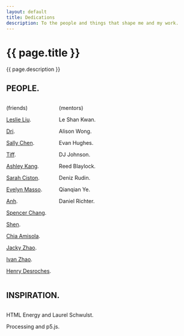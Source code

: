 ```yaml
---
layout: default
title: Dedications
description: To the people and things that shape me and my work.
---
```


<div class="intro">
  <h1>{{ page.title }}</h1>
  <div>
    <p>{{ page.description }}</p>
  </div>
</div>
<main>
  <div class="section">
    <div class="section--header">
      <h2>PEOPLE.</h2>
    </div>
    <div class="section--body columns">
      <div class="subsection">
        <p>(friends)</p>
        <p><a href="https://liuleslie.github.io/">Leslie Liu</a>.</p>
        <p><a href="https://hellodri.itch.io/">Dri</a>.</p>
        <p><a href="https://salpalc.art/">Sally Chen</a>.</p>
        <p><a href="https://www.instagram.com/anotherbrowsertab/">Tiff</a>.</p>
        <p><a href="https://ashleykang.dev/">Ashley Kang</a>.</p>
        <p><a href="https://sarahciston.github.io/">Sarah Ciston</a>.</p>
        <p><a href="https://outofambit.format.com/">Evelyn Masso</a>.</p>
        <p><a href="https://anhvn.com/">Anh</a>.</p>
        <p><a href="https://www.spencerchang.me">Spencer Chang</a>.</p>
        <p><a href="https://shen.land/">Shen</a>.</p>
        <p><a href="https://ifyouknewmewouldyoulove.me/">Chia Amisola</a>.</p>
        <p><a href="https://jzhao.xyz/">Jacky Zhao</a>.</p>
        <p><a href="https://ivanzhao.me/">Ivan Zhao</a>.</p>
        <p><a href="https://henry.codes/">Henry Desroches</a>.</p>
      </div>
      <div class="subsection">
        <p>(mentors)</p>
        <p>Le Shan Kwan.</p>
        <p>Alison Wong.</p>
        <p>Evan Hughes.</p>
        <p>DJ Johnson.</p>
        <p>Reed Blaylock.</p>
        <p>Deniz Rudin.</p>
        <p>Qianqian Ye.</p>
        <p>Daniel Richter.</p>
      </div>
    </div>
  </div>
  <div class="section">
    <div class="section--header">
      <h2>INSPIRATION.</h2>
    </div>
    <div class="section--body columns">
      <div class="subsection">
        <p>HTML Energy and Laurel Schwulst.</p>
        <p>Processing and p5.js.</p>
      </div>
    </div>
  </div>
</main>